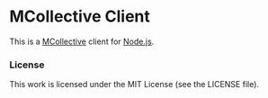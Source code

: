 MCollective Client
==================

This is a [MCollective][mcollective] client for [Node.js][nodejs].

### License

This work is licensed under the MIT License (see the LICENSE file).

[nodejs]: http://nodejs.org/
[mcollective]: http://docs.puppetlabs.com/mcollective/
